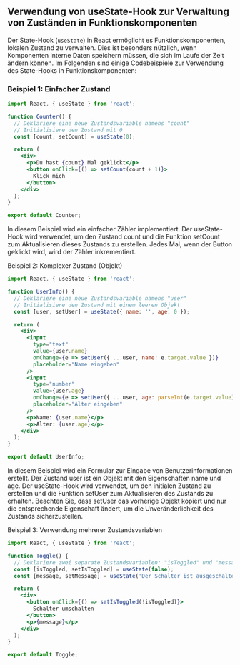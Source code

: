 ## Verwendung von useState-Hook zur Verwaltung von Zuständen in Funktionskomponenten

Der State-Hook (`useState`) in React ermöglicht es Funktionskomponenten, lokalen Zustand zu verwalten. Dies ist besonders nützlich, wenn Komponenten interne Daten speichern müssen, die sich im Laufe der Zeit ändern können. Im Folgenden sind einige Codebeispiele zur Verwendung des State-Hooks in Funktionskomponenten:

### Beispiel 1: Einfacher Zustand

```jsx
import React, { useState } from 'react';

function Counter() {
  // Deklariere eine neue Zustandsvariable namens "count"
  // Initialisiere den Zustand mit 0
  const [count, setCount] = useState(0);

  return (
    <div>
      <p>Du hast {count} Mal geklickt</p>
      <button onClick={() => setCount(count + 1)}>
        Klick mich
      </button>
    </div>
  );
}

export default Counter;
```

In diesem Beispiel wird ein einfacher Zähler implementiert. Der useState-Hook wird verwendet, um den Zustand count und die Funktion setCount zum Aktualisieren dieses Zustands zu erstellen. Jedes Mal, wenn der Button geklickt wird, wird der Zähler inkrementiert.

Beispiel 2: Komplexer Zustand (Objekt)

```jsx
import React, { useState } from 'react';

function UserInfo() {
  // Deklariere eine neue Zustandsvariable namens "user"
  // Initialisiere den Zustand mit einem leeren Objekt
  const [user, setUser] = useState({ name: '', age: 0 });

  return (
    <div>
      <input
        type="text"
        value={user.name}
        onChange={e => setUser({ ...user, name: e.target.value })}
        placeholder="Name eingeben"
      />
      <input
        type="number"
        value={user.age}
        onChange={e => setUser({ ...user, age: parseInt(e.target.value) || 0 })}
        placeholder="Alter eingeben"
      />
      <p>Name: {user.name}</p>
      <p>Alter: {user.age}</p>
    </div>
  );
}

export default UserInfo;
```

In diesem Beispiel wird ein Formular zur Eingabe von Benutzerinformationen erstellt. Der Zustand user ist ein Objekt mit den Eigenschaften name und age. Der useState-Hook wird verwendet, um den initialen Zustand zu erstellen und die Funktion setUser zum Aktualisieren des Zustands zu erhalten. Beachten Sie, dass setUser das vorherige Objekt kopiert und nur die entsprechende Eigenschaft ändert, um die Unveränderlichkeit des Zustands sicherzustellen.

Beispiel 3: Verwendung mehrerer Zustandsvariablen

```jsx
import React, { useState } from 'react';

function Toggle() {
  // Deklariere zwei separate Zustandsvariablen: "isToggled" und "message"
  const [isToggled, setIsToggled] = useState(false);
  const [message, setMessage] = useState('Der Schalter ist ausgeschaltet');

  return (
    <div>
      <button onClick={() => setIsToggled(!isToggled)}>
        Schalter umschalten
      </button>
      <p>{message}</p>
    </div>
  );
}

export default Toggle;
```